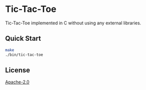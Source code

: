 # Tic-Tac-Toe

Tic-Tac-Toe implemented in C without using any external libraries.

## Quick Start

```bash
make
./bin/tic-tac-toe
```

## License

[Apache-2.0](./LICENSE)
